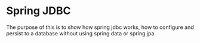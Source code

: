 # Spring JDBC

The purpose of this is to show how spring jdbc works, 
how to configure and persist to a database without using 
spring data or spring jpa
